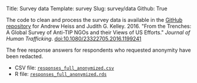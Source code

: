 Title: Survey data
Template: survey
Slug: survey/data
Github: True


The code to clean and process the survey data is available in the [GitHub repository](https://github.com/andrewheiss/From-the-Trenches-Anti-TIP-NGOs-and-US) for Andrew Heiss and Judith G. Kelley. 2016. "From the Trenches: A Global Survey of Anti-TIP NGOs and their Views of US Efforts." *Journal of Human Trafficking*. [doi:10.1080/23322705.2016.1199241](https://dx.doi.org/10.1080/23322705.2016.1199241)

<div class="row">
  <div class="col-xs-12 col-sm-10 col-md-8 col-sm-offset-1 col-md-offset-2">
    <div class="github-widget" data-repo="andrewheiss/From-the-Trenches-Anti-TIP-NGOs-and-US"></div>
  </div>
</div>

The free response answers for respondents who requested anonymity have been
redacted. 

- CSV file: [`responses_full_anonymized.csv`](/files/data/responses_full_anonymized.csv)
- R file: [`responses_full_anonymized.rds`](/files/data/responses_full_anonymized.rds)
